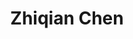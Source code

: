 ---
# Display name
title: Zhiqian Chen

# Is this the primary user of the site?
superuser: true

# Role/position
role: PI, Assistant Professor

# Organizations/Affiliations
organizations:
  - name: Mississippi State University
    url: 'https://www.cse.msstate.edu/people/faculty/zhiqian-chen/'

# Short bio (displayed in user profile at end of posts)
bio: 

# interests:
#   - Artificial Intelligence
#   - Computational Linguistics
#   - Information Retrieval

# education:
#   courses:
#     - course: PhD in Artificial Intelligence
#       institution: Stanford University
#       year: 2012
#     - course: MEng in Artificial Intelligence
#       institution: Massachusetts Institute of Technology
#       year: 2009
#     - course: BSc in Artificial Intelligence
#       institution: Massachusetts Institute of Technology
#       year: 2008

name_pronunciation: 
title: Zhiqian Chen
role: PI, Assistant Professor
bio: My research interests include graph learningwith particular interest in
  graph dynamics.
social:
  - icon: "globe"  # Suggests a personal or professional website, using Font Awesome Solid (fas)
    icon_pack: "fas"
    link: "https://imczq.com"
  - icon: "graduation-cap"  # Changed from google-scholar to a more general academic icon
    icon_pack: "fas"  # Changed from ai to Font Awesome Solid (fas) for a consistent look
    link: "https://scholar.google.com/citations?hl=en&user=NC3-O6UAAAAJ"
  - icon: "briefcase"  # Changed from cv to a direct representation of a PDF file
    icon_pack: "fas"  # Changed from ai to Font Awesome Solid (fas) for a consistent look
    link: "cv.pdf"
  - icon: "github"
    icon_pack: "fab"  # Remains the same for GitHub, using Font Awesome Brands (fab)
    link: "https://github.com/aquastar"
  - icon: "twitter-square"  # Changed from square-twitter for correct icon naming in Font Awesome
    icon_pack: "fab"  # Remains the same for Twitter, using Font Awesome Brands (fab)
    link: "https://twitter.com/imczq"


status:
  icon: 👨🏻‍💻
last_name: Chen
highlight_name: true
first_name: Zhiqian

# Enter email to display Gravatar (if Gravatar enabled in Config)
email: ''

# Highlight the author in author lists? (true/false)
highlight_name: false

# Organizational groups that you belong to (for People widget)
#   Set this to `[]` or comment out if you are not using People widget.
user_groups:
  - Teachers


---